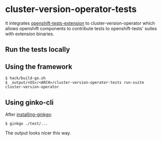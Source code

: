 # cluster-version-operator-tests

It integrates [openshift-tests-extension](https://github.com/openshift-eng/openshift-tests-extension) to 
cluster-version-operator which allows openshift components to contribute tests to openshift-tests' suites with
extension binaries.


## Run the tests locally

## Using the framework
```console
$ hack/build-go.sh
$ _output/<OS>/<ARCH>/cluster-version-operator-tests run-suite cluster-version-operator
```

## Using ginko-cli

After [installing-ginkgo](https://onsi.github.io/ginkgo/#installing-ginkgo):

```console
$ ginkgo ./test/...
```

The output looks nicer this way.